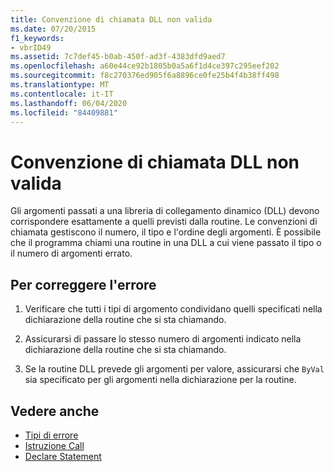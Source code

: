 ```yaml
---
title: Convenzione di chiamata DLL non valida
ms.date: 07/20/2015
f1_keywords:
- vbrID49
ms.assetid: 7c7def45-b0ab-450f-ad3f-4383dfd9aed7
ms.openlocfilehash: a60e44ce92b1805b0a5a6f1d4ce397c295eef202
ms.sourcegitcommit: f8c270376ed905f6a8896ce0fe25b4f4b38ff498
ms.translationtype: MT
ms.contentlocale: it-IT
ms.lasthandoff: 06/04/2020
ms.locfileid: "84409881"
---
```

# <a name="bad-dll-calling-convention"></a>Convenzione di chiamata DLL non valida
Gli argomenti passati a una libreria di collegamento dinamico (DLL) devono corrispondere esattamente a quelli previsti dalla routine. Le convenzioni di chiamata gestiscono il numero, il tipo e l'ordine degli argomenti. È possibile che il programma chiami una routine in una DLL a cui viene passato il tipo o il numero di argomenti errato.  
  
## <a name="to-correct-this-error"></a>Per correggere l'errore  
  
1. Verificare che tutti i tipi di argomento condividano quelli specificati nella dichiarazione della routine che si sta chiamando.  
  
2. Assicurarsi di passare lo stesso numero di argomenti indicato nella dichiarazione della routine che si sta chiamando.  
  
3. Se la routine DLL prevede gli argomenti per valore, assicurarsi che `ByVal` sia specificato per gli argomenti nella dichiarazione per la routine.  
  
## <a name="see-also"></a>Vedere anche

- [Tipi di errore](../../programming-guide/language-features/error-types.md)
- [Istruzione Call](../statements/call-statement.md)
- [Declare Statement](../statements/declare-statement.md)
